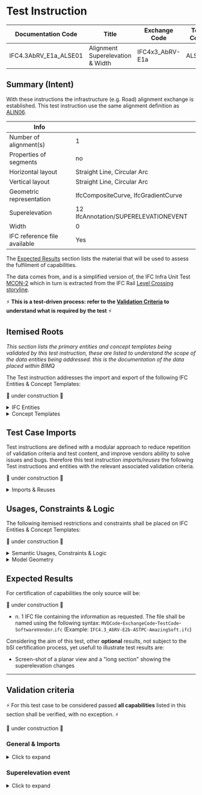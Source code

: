 # Test Instruction

| Documentation Code    | Title                            | Exchange Code   | Test Code | Author        | Data Owner | Version | Date       |
| --------------------- | -------------------------------- | --------------- | --------- | ------------- | ---------- | ------- | ---------- |
| IFC4.3AbRV_E1a_ALSE01 | Alignment Superelevation & Width | IFC4x3_AbRV-E1a | ALSE01    | Lars WIkström | FTIA       | 1.0     | 07.01.2022 |


## Summary (Intent)

With these instructions the infrastructure (e.g. Road) alignment exchange is established. This test instruction use the same alignment definition as [ALIN06](../ALIN06).

| Info                         |                                       |
| ---------------------------- | ------------------------------------- |
| Number of alignment(s)       | 1                                     |
| Properties of segments       | no                                    |
| Horizontal layout            | Straight Line, Circular Arc           |
| Vertical layout              | Straight Line, Circular Arc           |
| Geometric representation     | IfcCompositeCurve, IfcGradientCurve   |
| Superelevation               | 12  IfcAnnotation/SUPERELEVATIONEVENT |
| Width                        | 0                                     |
| IFC reference file available | Yes                                   |

The [Expected Results](#Expected-Results) section lists the material that will be used to assess the fulfilment of capabilities.

The data comes from, and is a simplified version of, the IFC Infra Unit Test [MCON-2](https://github.com/bSI-InfraRoom/IFC-infra-unit-test/tree/main/MCON-2) which in turn is extracted from the IFC Rail [Level Crossing storyline](https://github.com/IFCRail/IFC-Rail-Unit-Test/tree/master/8_Storylines%20Test%20(SL)/SL08_Level%20Crossing). 

:zap: **This is a test-driven process: refer to the [Validation Criteria](#Validation-Criteria) to understand what is required by the test** :zap:

## Itemised Roots
*This section lists the primary entities and concept templates being validated by this test instruction, these are listed to understand the scope of the data entities being addressed. this is the documentation of the data placed within BIMQ*

The Test instruction addresses the import and export of the following IFC Entities & Concept Templates:

:construction: under construction :construction:

<details><summary>IFC Entities</summary>

These entities represent a test-specific subset of the wider AbRV_Ex exchange and the overall AbRV MVD. **The scope of the test shall not be used as a definitive scope of the exchange, or of the entire MVD.**

- Inherited from imported tests:
  - Model setup
    - *IfcSite*
    - *IfcRoad*
    - *IfcRepresentationContext*
    - *IfcMapConversion*
    - *IfcProjectedCRS*
    - *IfcUnitAssignment*
  - Alignment
    - *IfcAlignment*
    - *IfcAlignmentHorizontal*
    - *IfcAlignmentVertical*
    - *IfcAlignmentSegment*
    - *IfcAlignmentHorizontalSegment*
    - *IfcAlignmentVerticalSegment*
    - *IfcCompositeCurve*
    - *IfcGradientCurve*
    - *IfcCurveSegment*
    - *IfcLine*
    - *IfcCircle*
- For this test instruction:
  - *IfcAnnotation*
  - *IfcPropertySet*
  - *IfcPropertySingleValue*
  - *IfcPropertyEnumeratedValue*
  - *IfcLinearPlacement*

</details>

<details><summary>Concept Templates</summary>

These concept templates represent a test-specific subset of the wider AbRV_Ex exchange and the overall AbRV MVD, that must be correctly exported to meet the validation criteria. **The scope of the test shall not be used as a definitive scope of the exchange, or of the entire MVD.**

- Inherited from imported tests:
  - *Project Units*
  - *Project Representation Context*
  - *Project Global Positioning*
  - *Spatial Decomposition*
  - *Spatial Composition*
  - *Spatial Container*
  - *Alignment Decomposition*
  - *Alignment Geometry Gradient*
  - *Product Local Placement*

- For this test instruction:
  - *Product Linear Placement*
  - *Property Sets for Objects*
  - Product Relative Positioning

</details>

## Test Case Imports
Test instructions are defined with a modular approach to reduce repetition of validation criteria and test content, and improve vendors ability to solve issues and bugs. therefore this test instruction *imports/reuses* the following Test instructions and entities with the relevant associated validation criteria.

:construction: under construction :construction:

<details><summary>Imports & Reuses</summary>

| TI Code                                                      | Test Instruction Title          | Comments                                                     |
| ------------------------------------------------------------ | ------------------------------- | ------------------------------------------------------------ |
| [**IFC4x3_AbRV-E1a-ALIN06**](https://github.com/bSI-InfraRoom/MVD-Infra-Test-Instructions/blob/develop/E1a-ARSE/ALIN06) | Alignment Infrastructure Curves | Including all dependencies, i.e. E0_SSRD, E0_SSSI and E0_MSTP |

</details>

## Usages, Constraints & Logic
The following itemised restrictions and constraints shall be placed on IFC Entities & Concept Templates:

:construction: under construction :construction:

<details><summary>Semantic Usages, Constraints & Logic</summary>

| **ID** | **CRITERIA**                         | **VALUE**                           | **COMMENT** |
| ------ | ------------------------------------ | ----------------------------------- | ----------- |
| SE_00  | Superelevation structure is verified | See below for further specification |             |

SE_00: Superelevation structure is verified

>1. The dataset shall contain 12 superelevation event instances, each represented by an `IfcAnnotation` with `PredefinedType=.SUPERELEVATIONEVENT.`
>2. Each superelevation event shall have an associated `IfcLinearPlacement` relative to the alignment curve according to CT Product Linear Placement at the specified locations
>2. Each superelevation event shall be positioned relative to the `IfcAlignment` using `IfcRelPositions` according to CT Product Relative Positioning
>3. Each superelevation event shall have an associated Property set with the name `Pset_Superelevation` according to CT Property sets For Objects
>4. Each `Pset_Superelevation` shall have properties `Side`, `Superelevation` and `TransitionSuperelevation` set to the specified values.

</details>

<details><summary>Model Geometry</summary>
The Test case requires the following additional checks related to Model Geometry:
The superelevation events does not need explicit geometric representation.

</details>

## Expected Results

For certification of capabilities the only source will be:

:construction: under construction :construction:

- n. 1 IFC file containing the information as requested. The file shall be named using the following syntax: `MVDCode`-`ExchangeCode`-`TestCode`-`SoftwareVendor`.`ifc` (Example: `IFC4.3_AbRV-E2b-ASTPC-AmazingSoft.ifc`)

Considering the aim of this test, other **optional** results, not subject to the bSI certification process, yet usefull to illustrate test results are:
- Screen-shot of a planar view and a "long section" showing the superelevation changes

---

## Validation criteria
:zap: For this test case to be considered passed **all capabilities** listed in this section shall be verified, with no exception. :zap:

:construction: under construction :construction:

### General & Imports

<details><summary>Click to expand</summary>

- All the concept templates must be correctly implemented as presented in the validation criteria
- At least 1 instance of each entity listed in [Itemised Roots](#Itemised-Roots) is present in the file.


#### Imports
| **TI Code**           | **Criteria Codes** | *COMMENT**                                                   |
| --------------------- | ------------------ | ------------------------------------------------------------ |
| IFC4.3AbRV_E1a_ALIN06 | ALL CRITERIA       | As outlined in the ALIN06 test instruction including its dependencies |


#### General
| **ID**  | **CRITERIA**                                        | **VALUE**                                     | **COMMENT** |
|---------|-----------------------------------------------------|-----------------------------------------------|-------------|
| GENE_01 | All requested entities are present in the IFC model | per [Entities Table](Dataset/README.md#Entities-Table) |    |

</details>

### Superelevation event

<details><summary>Click to expand</summary>

| **ID**  | **CRITERIA**                                                 | **VALUE**                                      | **COMMENT** |
| ------- | ------------------------------------------------------------ | ---------------------------------------------- | ----------- |
| ALSE_01 | Superelevation events contained in file                      | 12                                             |             |
| ALSE_02 | Each superelevation event has a linear placement at the specified location | See [Dataset description](./Dataset/README.md) |             |
| ALSE_03 | Each superelevation event has a Pset_Superelevation attached with the correct property values assigned | See [Dataset description](./Dataset/README.md) |             |
| ALSE_04 | Each superelevation event is associated to the IfcAlignment using IfcRelPositions relationship |                                                |             |

</details>


